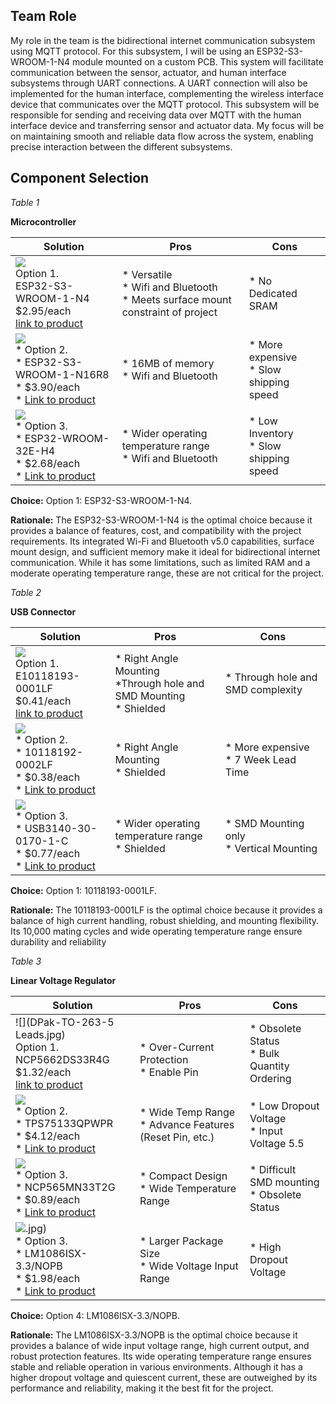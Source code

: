 ## Team Role
My role in the team is the bidirectional internet communication subsystem using MQTT protocol. For this subsystem, I will be using an ESP32-S3-WROOM-1-N4 module mounted on a custom PCB. This system will facilitate communication between the sensor, actuator, and human interface subsystems through UART connections. A UART connection will also be implemented for the human interface, complementing the wireless interface device that communicates over the MQTT protocol. This subsystem will be responsible for sending and receiving data over MQTT with the human interface device and transferring sensor and actuator data. My focus will be on maintaining smooth and reliable data flow across the system, enabling precise interaction between the different subsystems.


## Component Selection

*Table 1*

**Microcontroller**

| **Solution**                                                                                                                                                                                      | **Pros**                                                                                                                                    | **Cons**                                                                                            |
| ------------------------------------------------------------------------------------------------------------------------------------------------------------------------------------------------- | ------------------------------------------------------------------------------------------------------------------------------------------- | --------------------------------------------------------------------------------------------------- |
| ![](MFG_Attachment-2-ESP32-S3-WROOM-1.jpg)<br>Option 1.<br> ESP32-S3-WROOM-1-N4<br>$2.95/each<br>[link to product](https://www.digikey.com/en/products/detail/espressif-systems/ESP32-S3-WROOM-1-N4/16162639?s=N4IgjCBcpgbFoDGUBmBDANgZwKYBoQB7KAbRACY4BWWAFhAF0CAHAFyhAGVWAnASwB2AcxABfAlXrQQySOmz4ipELADsVVQE4AHIxbtIXXoJHiVmhDNSZcBYpDK0ADJoDMbvSDYdu-YWIIwd0tZeVslB3ByTU1yck9vQ18TAPBaeOlQm0V7MlVyV21XeiYvAyM-UwJyKgykawU7ZUpyWEoE8uT-M3JVeEyG8NyKJ3JtdtLEipSzVyd%2B%2Brlspsig7U0NDp9jboJaWl0BpcaIsjAnJ1c%2BraSdqpANQ8WwnObtNRob6d2Qcaln5anFTqLTwSadO6pcYLKzHIbKD5aKhfLr3TSwZFHF4rMiFKjzJwoyFmHT-WHYoGSbRUTQQcHbSqpMDacYhQavVZExlmZlFNlwjm48hOVTaEr6BkzQIsslZE7DLTaXlcqXgHQWLGA4aEhg9WCaVT8ikK-G0Wkqn4AWggmvlyjAmicJTMltl7JxIE0zhqjBdmIBds51RA1Vorl9BEthtt8MisDmsFg2jwDqdvtEoiAA)                 | \* Versatile <br>\* Wifi and Bluetooth<br>\* Meets surface mount constraint of project                                               | \* No Dedicated SRAM |
| ![](MFG_Attachment-2-ESP32-S3-WROOM-1.jpg)<br>\* Option 2. <br>\* ESP32-S3-WROOM-1-N16R8 <br>\* $3.90/each <br>\* [Link to product](https://www.digikey.com/en/products/detail/espressif-systems/ESP32-S3-WROOM-1-N16R8/16162642) | \* 16MB of memory <br>\* Wifi and Bluetooth | * More expensive <br>\* Slow shipping speed |
| ![](MFG_ESP32-WROOM-32E-(4MB-HIGH-TEMP).jpg)<br>\* Option 3. <br>\* ESP32-WROOM-32E-H4 <br>\* $2.68/each <br>\* [Link to product](https://www.digikey.com/en/products/detail/espressif-systems/ESP32-WROOM-32E-H4/12696413) | \* Wider operating temperature range <br>\* Wifi and Bluetooth | * Low Inventory <br>\* Slow shipping speed |

**Choice:** Option 1: ESP32-S3-WROOM-1-N4.

**Rationale:** The ESP32-S3-WROOM-1-N4 is the optimal choice because it provides a balance of features, cost, and compatibility with the project requirements. Its integrated Wi-Fi and Bluetooth v5.0 capabilities, surface mount design, and sufficient memory make it ideal for bidirectional internet communication. While it has some limitations, such as limited RAM and a moderate operating temperature range, these are not critical for the project.


*Table 2*

**USB Connector**

| **Solution**                                                                                                                                                                                      | **Pros**                                                                                                                                    | **Cons**                                                                                            |
| ------------------------------------------------------------------------------------------------------------------------------------------------------------------------------------------------- | ------------------------------------------------------------------------------------------------------------------------------------------- | --------------------------------------------------------------------------------------------------- |
| ![](10118193-0001LF.jpg)<br>Option 1.<br> E10118193-0001LF<br>$0.41/each<br>[link to product](https://www.digikey.com/en/products/detail/amphenol-cs-fci/10118193-0001LF/2785388)  | \* Right Angle Mounting <br>\*Through hole and SMD Mounting <br>\* Shielded | \* Through hole and SMD complexity |
| ![](10118192-0002LF.jpg)<br>\* Option 2. <br>\* 10118192-0002LF <br>\* $0.38/each <br>\* [Link to product](https://www.digikey.com/en/products/detail/amphenol-cs-fci/10118192-0002LF/6817756) | \* Right Angle Mounting <br>\* Shielded | * More expensive <br>\* 7 Week Lead Time |
| ![](MFG_USB3140-30-0170-1-C.jpg)<br>\* Option 3. <br>\* USB3140-30-0170-1-C <br>\* $0.77/each <br>\* [Link to product](https://www.digikey.com/en/products/detail/gct/USB3140-30-0170-1-C/9859645) | \* Wider operating temperature range <br>\* Shielded | * SMD Mounting only <br>\* Vertical Mounting |

**Choice:** Option 1: 10118193-0001LF.

**Rationale:** The 10118193-0001LF is the optimal choice because it provides a balance of high current handling, robust shielding, and mounting flexibility. Its 10,000 mating cycles and wide operating temperature range ensure durability and reliability

*Table 3*

**Linear Voltage Regulator**

| **Solution**                                                                                                                                                                                      | **Pros**                                                                                                                                    | **Cons**                                                                                            |
| ------------------------------------------------------------------------------------------------------------------------------------------------------------------------------------------------- | ------------------------------------------------------------------------------------------------------------------------------------------- | --------------------------------------------------------------------------------------------------- |
| ![](DPak-TO-263-5 Leads.jpg)<br>Option 1.<br> NCP5662DS33R4G<br>$1.32/each<br>[link to product](https://www.digikey.com/en/products/detail/onsemi/NCP5662DS33R4G/1483762)                 |<br>\* Over-Current Protection <br>\* Enable Pin  | \* Obsolete Status <br>\* Bulk Quantity Ordering |
| ![](296~4073225-4~PWP~20.jpg)<br>\* Option 2. <br>\* TPS75133QPWPR <br>\* $4.12/each <br>\* [Link to product](https://www.digikey.com/en/products/detail/texas-instruments/TPS75133QPWPR/1673042) | \* Wide Temp Range <br>\* Advance Features (Reset Pin, etc.) | * Low Dropout Voltage <br>\* Input Voltage 5.5 |
| ![](MFG_ESP32-WROOM-32E-(4MB-HIGH-TEMP).jpg)<br>\* Option 3. <br>\* NCP565MN33T2G <br>\* $0.89/each <br>\* [Link to product](https://www.digikey.com/en/products/detail/onsemi/NCP565MN33T2G/1792550) | \* Compact Design <br>\* Wide Temperature Range | * Difficult SMD mounting <br>\* Obsolete Status |
| ![](488~506AX-01~MN~6.jpg).jpg)<br>\* Option 3. <br>\* LM1086ISX-3.3/NOPB <br>\* $1.98/each <br>\* [Link to product](https://www.digikey.com/en/products/detail/texas-instruments/LM1086ISX-3-3-NOPB/366718) | \* Larger Package Size <br>\* Wide Voltage Input Range | * High Dropout Voltage |

**Choice:** Option 4: LM1086ISX-3.3/NOPB.

**Rationale:** The LM1086ISX-3.3/NOPB is the optimal choice because it provides a balance of wide input voltage range, high current output, and robust protection features. Its wide operating temperature range ensures stable and reliable operation in various environments. Although it has a higher dropout voltage and quiescent current, these are outweighed by its performance and reliability, making it the best fit for the project.
